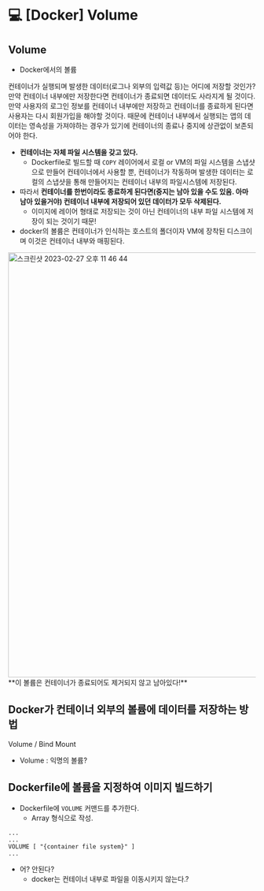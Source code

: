 💻 [Docker] Volume
==================
## Volume
* Docker에서의 볼륨

컨테이너가 실행되며 발생한 데이터(로그나 외부의 입력값 등)는 어디에 저장할 것인가? 만약 컨테이너 내부에만 저장한다면 컨테이너가 종료되면 데이터도 사라지게 될 것이다. 만약 사용자의 로그인 정보를 컨테이너 내부에만 저장하고 컨테이너를 종료하게 된다면 사용자는 다시 회원가입을 해야할 것이다. 때문에 컨테이너 내부에서 실행되는 앱의 데이터는 영속성을 가져야하는 경우가 있기에 컨테이너의 종료나 중지에 상관없이 보존되어야 한다.

* **컨테이너는 자체 파일 시스템을 갖고 있다.**
    * Dockerfile로 빌드할 때 `COPY` 레이어에서 로컬 or VM의 파일 시스템을 스냅샷으로 만들어 컨테이너에서 사용할 뿐, 컨테이너가 작동하며 발생한 데이터는 로컬의 스냅샷을 통해 만들어지는 컨테이너 내부의 파일시스템에 저장된다.
* 따라서 **컨테이너를 한번이라도 종료하게 된다면(중지는 남아 있을 수도 있음. 아마 남아 있을거야) 컨테이너 내부에 저장되어 있던 데이터가 모두 삭제된다.**
    * 이미지에 레이어 형태로 저장되는 것이 아닌 컨테이너의 내부 파일 시스템에 저장이 되는 것이기 때문!
* docker의 볼륨은 컨테이너가 인식하는 호스트의 폴더이자 VM에 장착된 디스크이며 이것은 컨테이너 내부와 매핑된다.
<img width="863" alt="스크린샷 2023-02-27 오후 11 46 44" src="https://user-images.githubusercontent.com/57285121/221595036-b66841d7-c6ef-4529-b674-7c4d85b7bc13.png">
**이 볼륨은 컨테이너가 종료되어도 제거되지 않고 남아있다!**

## Docker가 컨테이너 외부의 볼륨에 데이터를 저장하는 방법
Volume / Bind Mount
* Volume : 익명의 볼륨?

## Dockerfile에 볼륨을 지정하여 이미지 빌드하기
* Dockerfile에 `VOLUME` 커맨드를 추가한다.
    * Array 형식으로 작성.
```vim
...
...
VOLUME [ "{container file system}" ]
...
```
* 어? 안된다?
    * docker는 컨테이너 내부로 파일을 이동시키지 않는다.?
